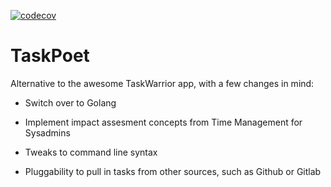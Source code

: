 [![codecov](https://codecov.io/gh/drewstinnett/taskpoet/branch/main/graph/badge.svg?token=06C30FNUO5)](https://codecov.io/gh/drewstinnett/taskpoet)

# TaskPoet

Alternative to the awesome TaskWarrior app, with a few changes in mind:

* Switch over to Golang

* Implement impact assesment concepts from Time Management for Sysadmins

* Tweaks to command line syntax

* Pluggability to pull in tasks from other sources, such as Github or Gitlab